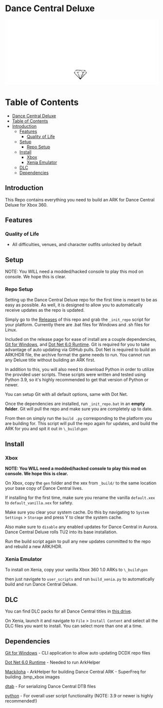 # Dance Central Deluxe

![Header Image](dependencies/header.png)

# Table of Contents  
- [Dance Central Deluxe](#dance-central-deluxe)
- [Table of Contents](#table-of-contents)
- [Introduction](#introduction)
  - [Features](#features)
    - [Quality of Life](#quality-of-life)
  - [Setup](#setup)
    - [Repo Setup](#repo-setup)
  - [Install](#install)
    - [Xbox](#xbox)
    - [Xenia Emulator](#xenia-emulator)
  - [DLC](#dlc)
  - [Dependencies](#dependencies)

## Introduction

This Repo contains everything you need to build an ARK for Dance Central Deluxe for Xbox 360.

## Features

### Quality of Life
* All difficulties, venues, and character outfits unlocked by default

## Setup

NOTE: You WILL need a modded/hacked console to play this mod on console. We hope this is clear.

### Repo Setup
Setting up the Dance Central Deluxe repo for the first time is meant to be as easy as possible.
As well, it is designed to allow you to automatically receive updates as the repo is updated.

Simply go to the [Releases](https://github.com/hmxmilohax/dance-central-1-deluxe/releases) of this repo and grab the `_init_repo` script for your platform. Currently there are .bat files for Windows and .sh files for Linux.

Included on the release page for ease of install are a couple dependencies, [Git for Windows](https://gitforwindows.org/), and [Dot Net 6.0 Runtime](https://dotnet.microsoft.com/en-us/download/dotnet/6.0/runtime).
Git is required for you to take advantage of auto updating via GitHub pulls. Dot Net is required to build an ARK/HDR file, the archive format the game needs to run. You cannot run any Deluxe title without building an ARK first.

In addition to this, you will also need to download Python in order to utilize the provided user scripts. These scripts were written and tested using Python 3.9, so it's highly recommended to get that version of Python or newer.

You can setup Git with all default options, same with Dot Net.

Once the dependencies are installed, run `_init_repo.bat` in an **empty folder**. Git will pull the repo and make sure you are completely up to date.

From then on simply run the `build .py` corresponding to the platform you are building for. This script will pull the repo again for updates, and build the ARK for you and spit it out in `\_build\gen`

## Install

### Xbox

**NOTE: You WILL need a modded/hacked console to play this mod on console. We hope this is clear.**

On Xbox, copy the `gen` folder and the xex from `_build/` to the same location your base copy of Dance Central lives.

If installing for the first time, make sure you rename the vanilla `default.xex` to `default_vanilla.xex` for safety.

Make sure you clear your system cache. Do this by navigating to `System Settings` > `Storage` and press Y to clear the system cache.

Also make sure to `disable` any enabled updates for Dance Central in Aurora. Dance Central Deluxe rolls TU2 into its base installation.

Run the build script again to pull any new updates committed to the repo and rebuild a new ARK/HDR.

### Xenia Emulator

To install on Xenia, copy your vanilla Xbox 360 1.0 ARKs to `\_build\gen`

then just navigate to `user_scripts` and run `build_xenia.py` to automatically build and run Dance Central Deluxe.

## DLC

You can find DLC packs for all Dance Central titles in [this drive](https://drive.google.com/drive/folders/1Wc_oYoY8I-HL8XYOlau5qi99CQkPoStl).

On Xenia, launch it and navigate to `File` > `Install Content` and select all the DLC files you want to install. You can select more than one at a time.

## Dependencies

[Git for Windows](https://gitforwindows.org/) - CLI application to allow auto updating DCDX repo files

[Dot Net 6.0 Runtime](https://dotnet.microsoft.com/en-us/download/dotnet/6.0/runtime) - Needed to run ArkHelper

[Mackiloha](https://github.com/PikminGuts92/Mackiloha) - ArkHelper for building Dance Central ARK - SuperFreq for building .bmp_xbox images

[dtab](https://github.com/mtolly/dtab) - For serializing Dance Central DTB files

[python](https://www.python.org/downloads/) - For overall user script functionality (NOTE: 3.9 or newer is highly recommended!)
